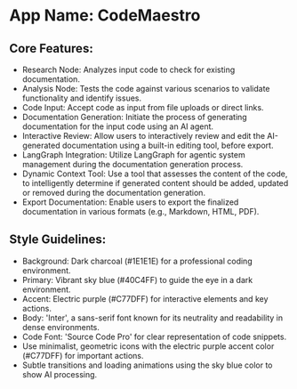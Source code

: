 # **App Name**: CodeMaestro

## Core Features:

- Research Node: Analyzes input code to check for existing documentation.
- Analysis Node: Tests the code against various scenarios to validate functionality and identify issues.
- Code Input: Accept code as input from file uploads or direct links.
- Documentation Generation: Initiate the process of generating documentation for the input code using an AI agent.
- Interactive Review: Allow users to interactively review and edit the AI-generated documentation using a built-in editing tool, before export.
- LangGraph Integration: Utilize LangGraph for agentic system management during the documentation generation process.
- Dynamic Context Tool: Use a tool that assesses the content of the code, to intelligently determine if generated content should be added, updated or removed during the documentation generation.
- Export Documentation: Enable users to export the finalized documentation in various formats (e.g., Markdown, HTML, PDF).

## Style Guidelines:

- Background: Dark charcoal (#1E1E1E) for a professional coding environment.
- Primary: Vibrant sky blue (#40C4FF) to guide the eye in a dark environment.
- Accent: Electric purple (#C77DFF) for interactive elements and key actions.
- Body: 'Inter', a sans-serif font known for its neutrality and readability in dense environments.
- Code Font: 'Source Code Pro' for clear representation of code snippets.
- Use minimalist, geometric icons with the electric purple accent color (#C77DFF) for important actions.
- Subtle transitions and loading animations using the sky blue color to show AI processing.
